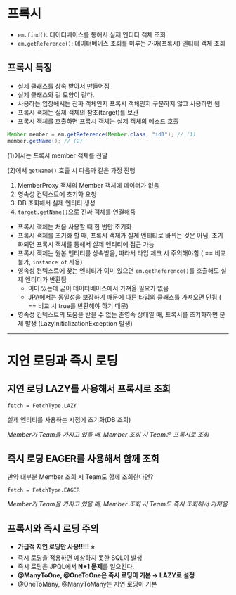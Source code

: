 # 프록시

- `em.find()`: 데이터베이스를 통해서 실제 엔티티 객체 조회
- `em.getReference()`: 데이터베이스 조회를 미루는 가짜(프록시) 엔티티 객체 조회

## 프록시 특징

- 실제 클래스를 상속 받아서 만들어짐
- 실제 클래스와 겉 모양이 같다.
- 사용하는 입장에서는 진짜 객체인지 프록시 객체인지 구분하지 않고 사용하면 됨
- 프록시 객체는 실제 객체의 참조(target)를 보관
- 프록시 객체를 호출하면 프록시 객체는 실제 객체의 메소드 호출

```java
Member member = em.getReference(Member.class, "id1"); // (1)
member.getName(); // (2)
```

(1)에서는 프록시 member 객체를 전달

(2)에서 `getName()` 호출 시 다음과 같은 과정 진행

1. MemberProxy 객체의 Member 객체에 데이터가 없음
2. 영속성 컨텍스트에 초기화 요청
3. DB 조회해서 실제 엔티티 생성
4. `target.getName()`으로 진짜 객체를 연결해줌

- 프록시 객체는 처음 사용할 때 한 번만 초기화
- 프록시 객체를 초기화 할 때, 프록시 객체가 실제 엔티티로 바뀌는 것은 아님, 초기화되면 프록시 객체를 통해서 실제 엔티티에 접근 가능
- 프록시 객체는 원본 엔티티를 상속받음, 따라서 타입 체크 시 주의해야함 ( == 비교 불가, `instance of` 사용)
- 영속성 컨텍스트에 찾는 엔티티가 이미 있으면 `em.getReference()`를 호출해도 실제 엔티티가 반환됨
  - 이미 있는데 굳이 데이터베이스에서 가져올 필요가 없음
  - JPA에서는 동일성을 보장하기 때문에 다른 타입의 클래스를 가져오면 안됨 ( == 비교 시 true를 반환해야 하기 때문)
- 영속성 컨텍스트의 도움을 받을 수 없는 준영속 상태일 때, 프록시를 초기화하면 문제 발생 (LazyInitializationException 발생)

---

# 지연 로딩과 즉시 로딩

## 지연 로딩 LAZY를 사용해서 프록시로 조회

`fetch = FetchType.LAZY`

실제 엔티티를 사용하는 시점에 초기화(DB 조회)

_Member가 Team을 가지고 있을 때, Member 조회 시 Team은 프록시로 조회_

## 즉시 로딩 EAGER를 사용해서 함께 조회

만약 대부분 Member 조회 시 Team도 함께 조회한다면?

`fetch = FetchType.EAGER`

_Member가 Team을 가지고 있을 때, Member 조회 시 Team도 즉시 조회해서 가져옴_

## 프록시와 즉시 로딩 주의

- **가급적 지연 로딩만 사용!!!!! ⭐️**
- 즉시 로딩을 적용하면 예상하지 못한 SQL이 발생
- 즉시 로딩은 JPQL에서 **N+1 문제**를 일으킨다.
- **@ManyToOne, @OneToOne은 즉시 로딩이 기본 → LAZY로 설정**
- @OneToMany, @ManyToMany는 지연 로딩이 기본
